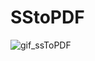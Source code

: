 # SStoPDF


![gif_ssToPDF](https://user-images.githubusercontent.com/61982713/147781149-d3f906c6-6646-4728-b907-dab8bbce0d73.gif)
